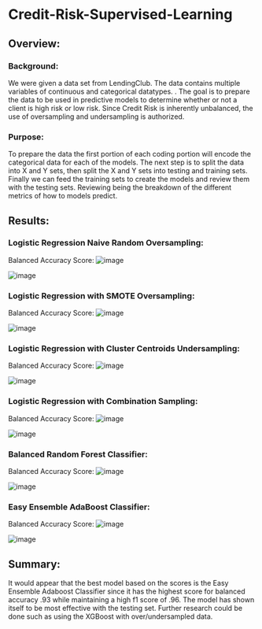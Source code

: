 # Credit-Risk-Supervised-Learning
## Overview:
### Background:
We were given a data set from LendingClub. The data contains multiple variables of continuous and categorical datatypes. . The goal is to prepare the data to be used in predictive models to determine whether or not a client is high risk or low risk. Since Credit Risk is inherently unbalanced, the use of oversampling and undersampling is authorized.
### Purpose:
To prepare the data the first portion of each coding portion will encode the categorical data for each of the models. The next step is to split the data into X and Y sets, then split the X and Y sets into testing and training sets. Finally we can feed the training sets to create the models and review them with the testing sets. Reviewing being the breakdown of the different metrics of how to models predict.
## Results:
### Logistic Regression Naive Random Oversampling:
Balanced Accuracy Score:
![image](https://user-images.githubusercontent.com/71575748/164955800-3cb3790f-6d0a-4b15-bb72-e171b6fde8b7.png)

![image](https://user-images.githubusercontent.com/71575748/164955827-e7d061d3-99a1-4a5c-a043-a62f852fc8ab.png)


### Logistic Regression with SMOTE Oversampling:
Balanced Accuracy Score:
![image](https://user-images.githubusercontent.com/71575748/164955953-5d256b54-aace-480e-8e8c-85be237199f2.png)

![image](https://user-images.githubusercontent.com/71575748/164955997-6504169a-f05d-466c-b154-b4764a8c5542.png)


### Logistic Regression with Cluster Centroids Undersampling:
Balanced Accuracy Score:
![image](https://user-images.githubusercontent.com/71575748/164956054-9abf8b93-12a5-4f71-92fe-c03b4efab5fb.png)

![image](https://user-images.githubusercontent.com/71575748/164956061-bf11f904-9633-472b-8f7c-410a589419e6.png)


### Logistic Regression with Combination Sampling:
Balanced Accuracy Score:
![image](https://user-images.githubusercontent.com/71575748/164956087-9a7d52f5-098f-496e-a3f7-eb14ce543986.png)

![image](https://user-images.githubusercontent.com/71575748/164956095-eb7839e5-1906-439d-a2ff-73db4c6cbdb0.png)


### Balanced Random Forest Classifier:
Balanced Accuracy Score:
![image](https://user-images.githubusercontent.com/71575748/164956651-4645d864-0bb4-4596-b554-190f377e39c5.png)

![image](https://user-images.githubusercontent.com/71575748/164956657-4234e01d-956b-47dd-acf7-bfc5d52fd685.png)

### Easy Ensemble AdaBoost Classifier:
Balanced Accuracy Score:
![image](https://user-images.githubusercontent.com/71575748/164956662-9cf71cac-36b1-4cbb-823a-eade89a8faf0.png)

![image](https://user-images.githubusercontent.com/71575748/164956671-d48d06b9-6751-44a9-812e-d5d4f726241f.png)

## Summary:
It would appear that the best model based on the scores is the Easy Ensemble Adaboost Classifier since it has the highest score for balanced accuracy .93 while maintaining a high f1 score of .96. The model has shown itself to be most effective with the testing set. Further research could be done such as using the XGBoost with over/undersampled data.
